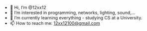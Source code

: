 - 👋 Hi, I’m @12xx12
- 👀 I’m interested in programming, networks, lighting, sound,...
- 🌱 I’m currently learning everything - studying CS at a University.
- 📫 How to reach me: 12xx12100@gmail.com

<!---
12xx12/12xx12 is a ✨ special ✨ repository because its `README.md` (this file) appears on your GitHub profile.
You can click the Preview link to take a look at your changes.
--->

